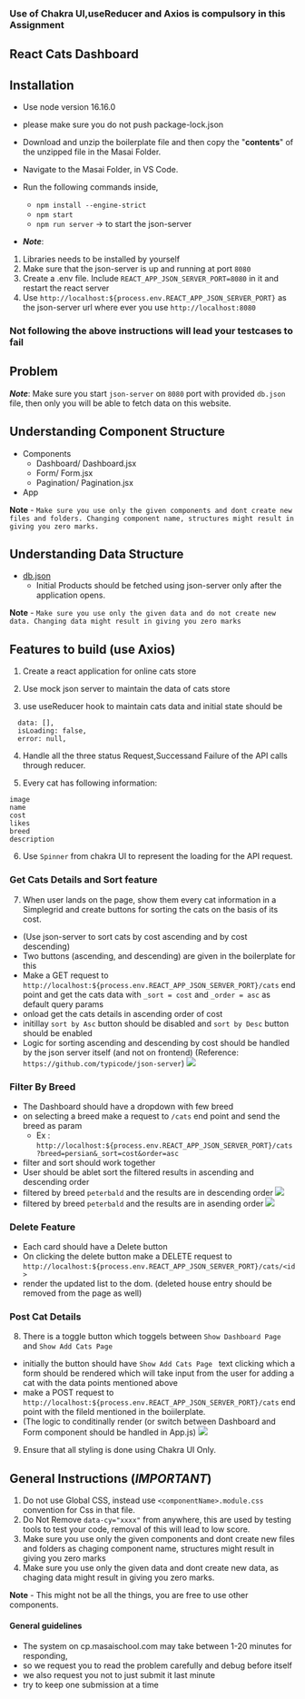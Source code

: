 ### Use of Chakra UI,useReducer and Axios is compulsory in this Assignment

## React Cats Dashboard

## Installation

- Use node version 16.16.0
- please make sure you do not push package-lock.json

- Download and unzip the boilerplate file and then copy the "**contents**" of the unzipped file in the Masai Folder.
- Navigate to the Masai Folder, in VS Code.
- Run the following commands inside,
  - `npm install --engine-strict`
  - `npm start`
  - `npm run server` -> to start the json-server
- **_Note_**:

1. Libraries needs to be installed by yourself
2. Make sure that the json-server is up and running at port `8080`
3. Create a .env file. Include `REACT_APP_JSON_SERVER_PORT=8080` in it and restart the react server
4. Use `http://localhost:${process.env.REACT_APP_JSON_SERVER_PORT}` as the json-server url where ever you use `http://localhost:8080`

### Not following the above instructions will lead your testcases to fail

## Problem

**_Note_**: Make sure you start `json-server` on `8080` port with provided `db.json` file, then only you will be able to fetch data on this website.

## Understanding Component Structure

- Components
  - Dashboard/ Dashboard.jsx
  - Form/ Form.jsx
  - Pagination/ Pagination.jsx
- App

**Note** - `Make sure you use only the given components and dont create new files and folders. Changing component name, structures might result in giving you zero marks.`

## Understanding Data Structure

- [db.json](./db.json)
  - Initial Products should be fetched using json-server only after the application opens.

**Note** - `Make sure you use only the given data and do not create new data. Changing data might result in giving you zero marks`

## Features to build (use Axios)

1. Create a react application for online cats store

2. Use mock json server to maintain the data of cats store

3. use useReducer hook to maintain cats data and initial state should be

```
  data: [],
  isLoading: false,
  error: null,
```

4. Handle all the three status Request,Successand Failure of the API calls through reducer.

5. Every cat has following information:

```
image
name
cost
likes
breed
description
```

6. Use `Spinner` from chakra UI to represent the loading for the API request.

### Get Cats Details and Sort feature

7. When user lands on the page, show them every cat information in a Simplegrid and create buttons for sorting the cats on the basis of its cost.

- (Use json-server to sort cats by cost ascending and by cost descending)
- Two buttons (ascending, and descending) are given in the boilerplate for this
- Make a GET request to `http://localhost:${process.env.REACT_APP_JSON_SERVER_PORT}/cats` end point and get the cats data with `_sort = cost` and `_order = asc` as default query params
- onload get the cats details in ascending order of cost
- initillay `sort by Asc` button should be disabled and `sort by Desc` button should be enabled
- Logic for sorting ascending and descending by cost should be handled by the json server itself (and not on frontend) (Reference: `https://github.com/typicode/json-server`)
  ![](https://i.imgur.com/bkRWliX.png)

### Filter By Breed

- The Dashboard should have a dropdown with few breed
- on selecting a breed make a request to `/cats` end point and send the breed as param
  - Ex : `http://localhost:${process.env.REACT_APP_JSON_SERVER_PORT}/cats?breed=persian&_sort=cost&order=asc`
- filter and sort should work together
- User should be ablet sort the filtered results in ascending and descending order
- filtered by breed `peterbald` and the results are in descending order
  ![](https://i.imgur.com/rC0ibFO.png)
- filtered by breed `peterbald` and the results are in asending order
  ![](https://i.imgur.com/79rRDeG.png)

### Delete Feature

- Each card should have a Delete button
- On clicking the delete button make a DELETE request to `http://localhost:${process.env.REACT_APP_JSON_SERVER_PORT}/cats/<id>`
- render the updated list to the dom. (deleted house entry should be removed from the page as well)

### Post Cat Details

8. There is a toggle button which toggels between `Show Dashboard Page` and `Show Add Cats Page`

- initially the button should have `Show Add Cats Page ` text clicking which a form should be rendered which will take input from the user for adding a cat with the data points mentioned above
- make a POST request to `http://localhost:${process.env.REACT_APP_JSON_SERVER_PORT}/cats` end point with the fileld mentioned in the boiilerplate.
- (The logic to conditinally render (or switch between Dashboard and Form component should be handled in App.js)
  ![](https://i.imgur.com/cAYtbBE.png)

9. Ensure that all styling is done using Chakra UI Only.

## General Instructions (**_IMPORTANT_**)

1. Do not use Global CSS, instead use `<componentName>.module.css` convention for Css in that file.
2. Do Not Remove `data-cy="xxxx"` from anywhere, this are used by testing tools to test your code, removal of this will lead to low score.
3. Make sure you use only the given components and dont create new files and folders as chaging component name, structures might result in giving you zero marks
4. Make sure you use only the given data and dont create new data, as chaging data might result in giving you zero marks.

**Note** - This might not be all the things, you are free to use other components.

#### General guidelines

- The system on cp.masaischool.com may take between 1-20 minutes for responding,
- so we request you to read the problem carefully and debug before itself
- we also request you not to just submit it last minute
- try to keep one submission at a time
